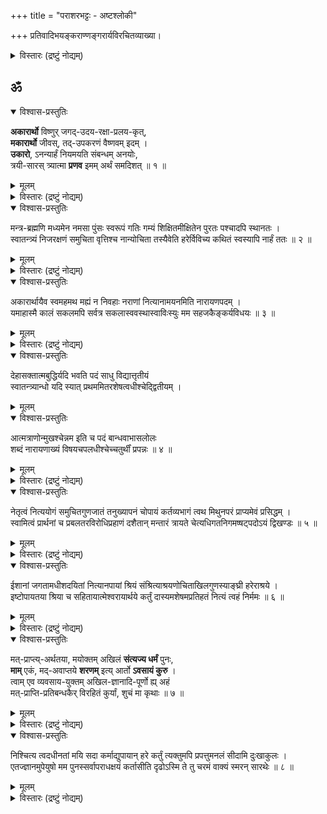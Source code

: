 +++
title = "पराशरभट्टः - अष्टश्लोकी"

+++
प्रतिवादिभयङ्कराण्णङ्गरार्यविरचितव्याख्या। 

<details><summary>विस्तारः (द्रष्टुं नोद्यम्)</summary>

वेदान्तदेशिककटाक्षविवृद्धबोधं  
कान्तोपयन्तृमुनिनः करुणैकपात्रम् ।  
वत्सान्ववायम् अनवद्यगुणैर् उपेतं  
भक्त्या भजामि परवादिभयङ्करार्यम् ॥

श्रीपराशरभट्टार्यः  
श्रीरङ्गेशपुरोहितः ।  
श्रीवत्साङ्कसुतः श्रीमान्  
श्रेयसे मेऽस्तु भूयसे ॥

वन्देऽहं घटिकाद्रीशं  
श्रीनिधिं करुणानिधिम् ।  
वाधूलकुलदैवं तं  
सताम् अनवधिं निधिम् ॥

अखिल-चिद्-अचिदीशः श्रीनिवासो दयालुः  
स्व-पद-कमल-युग्म-प्रापकः संश्रितानाम् ।  
निगम-शिखर-गम्यो नित्यम् अ-व्याज-बन्धुर्  
विलसतु मम चित्ते वेङ्कटेशो मुकुन्दः ॥

प्रणम्य देशिकान् सर्वान्  
अष्टश्लोक्या यथाश्रुतम् ।  
अर्थो वैष्णव-दासेन  
बालबोधाय वर्ण्यते ॥

अथ परमकारुणिको भगवान् श्रीपराशरभट्टार्यः  
सकलचेतनोज्जीवनाय सर्ववेदसारतया स्वरूपोपायपुरुषार्थकतया च सदा मुमुक्षुभिरनुसन्धेयस्य रहस्यत्रयस्य सम्प्रदायपरम्पराप्राप्तमर्थं दर्शयितुकामः स्वरूपज्ञानपूर्वकत्वात् अभीष्टोपायप्रवृत्तेः, स्वरूपप्रतिपादनपरं सकलशास्त्ररुचिपरिगृहीतं श्रीमदष्टाक्षरमन्त्रमादौ विवृणोति चतुर्भिः श्लोकैः । अथ द्वाभ्यां द्वयंमूलमन्त्रविवरणरूपं स्वरूपानुरूपोपायपुरुषार्थप्रतिपादनपरं मन्त्ररत्नं, ततो द्वाभ्यां द्वयविवरणरूपं चरमश्लोकं च ।

तत्र सकलवेदसारसङ्ग्रहः प्रणवः, 'प्रणवाद्यास्तथा वेदाः प्रणवे पर्यवस्थिताः । वाङ्मयं प्रणवस्सर्वे तस्मात्प्रणवमभ्यसेत् ।। ‘ओङ्कारप्रभवा वेदा ओङ्कारप्रभवाः स्वराः । ओङ्कारप्रभवं सर्वं जगत् स्थावरजङ्गमम्।। आद्यं तु त्र्यक्षरं ब्रह्म त्रयी यत्र प्रतिष्ठिता । स गुह्योऽन्यस्त्रिवृद्वेदो यस्तं वेद स वेदवित् ।।‘ इत्यादिवचनात् । प्रणवविवरणं मन्त्रशेषः; अकारस्य नारायणपदेन, उकारस्य नमसा, मकारस्य नारपदेन च विशदीकरणात् । मूलमन्त्रविवरणं द्वयम् ; तत्र सङ्ग्रहेणोक्तस्या उपायोपेयस्य द्वये विविच्य प्रतिपादनात् । द्वयविवरणं चरमश्लोकः ; उपायोपेयस्वरूपापेक्षितप्रापकान्तरपरित्यागसर्वपापनिवृत्तय उक्तः तत्राभिधानात्। अतस्सर्वसङ्ग्रहं प्रणवमादौ विवृणोति \-\- अकारार्थो विष्णुरिति ।
</details>

## ॐ
<details open><summary>विश्वास-प्रस्तुतिः</summary>

**अकारार्थो** विष्णुर् जगद्-उदय-रक्षा-प्रलय-कृत्,  
**मकारार्थो** जीवस्, तद्-उपकरणं वैष्णवम् इदम् ।  
**उकारो**, ऽनन्यार्हं नियमयति संबन्धम् अनयोः,  
त्रयी-सारस् त्र्यात्मा **प्रणव** इमम् अर्थं समदिशत् ॥ १ ॥
</details>

<details><summary>मूलम्</summary>

अकारार्थो विष्णुर्जगदुदयरक्षाप्रलयकृत् मकारार्थो जीवस्तदुपकरणं वैष्णवमिदम् ।  
उकारोऽनन्यार्हं नियमयति संबन्धमनयोः त्रयीसारस्त्र्यात्मा प्रणव इममर्थं समदिशत् ॥ १ ॥
</details>

<details><summary>विस्तारः (द्रष्टुं नोद्यम्)</summary>

जगतां\- लोकानाम्, उदयः – उत्पत्तिः, रक्षा \- संरक्षणं, प्रलयः \- संहारः, तान् करोतीति (जगदुदयरक्षाप्रलयकृत् ) जगदुत्पत्तिस्थितिसंहरकर्तेत्यर्थः । 'यतो वा इमानि भूतानि जायन्ते येन जातानि जीवन्ति, यत्प्रयन्त्यभिसंविशन्ति॥' (तै.भृगु.1-1), 'विष्णोस्सकाशादुद्भूतं जगत् तत्रैव च स्थितम् । स्थितिसंयमकर्ताऽसौ जगतोऽस्य जगच्च सः॥‘ (वि.पु.1-1-31) इत्यादिकमत्र प्रमाणतयानुसन्धेयम् । विष्णुः-विष्लृ-व्याप्तौ इति धातोर्व्युत्पन्नो विष्णुशब्दः व्यापकवस्तुवाची । 'अन्तर्बहिश्च तत्सर्वं व्याप्य नारायणः स्थितः॥' (तै.नारा.2) 'सर्वत्रासौ समस्तं च वसत्यत्रेति वै यतः। ततस्स वासुदेवेति विद्वद्भिः परिपठ्यते ॥‘(वि.पु.1-2-12) इत्यादिकमत्रानुसन्धेयम् । एतादृशो विष्णुरकारार्थः, अकारवाच्य इत्यर्थः । ‘अव-रक्षण गति हिंसादिषु’ इति धातोर्व्युत्पन्नस्य अकारस्य जगत्सृष्ट्यादिकर्ता विष्णुर्वाच्य इति भावः ।

'अ इति ब्रह्म’ , ‘अ इति भगवतो नारायणस्य प्रथमाभिधानम्’ (महाभाष्ये), 'अकारो विष्णुवाचकः', समस्तशब्दमूलत्वादकारस्य स्वभावतः । समस्तवाच्यमूलत्वाद् ब्रह्मणोऽपि स्वभावतः ॥ वाच्यवाचकसम्बन्धस्तयोरर्थात् प्रतीयते॥ (वामनपुराणम्) इत्यादिकमत्रानुसन्धेयम् ।

जीवः – नित्य-मुक्त-बद्धभेदेन त्रिविधचेतनः। मकारार्थः – मकारवाच्य इत्यर्थः। ‘पञ्चविंशोऽयं पुरुषः, पञ्चविंश आत्मा भवति' (यजुरष्टकम् 1.2.47), 'भूतानि च कवर्गेण चवर्गेणेन्द्रियाणि च। टवर्गेण तवर्गेण ज्ञानगन्धादयस्तथा ॥ मनः पकारेणैवोक्तं फकारेण त्वहङ्कृतिः । बकारेण भकारेण महान्प्रकृतिरुच्यते । आत्मा तु स मकारेण पञ्चविंशः प्रकीर्तितः ॥' (पद्मोत्तरपुरणम् 254-25-27), ‘मकारो जीववाचकः’ इत्यादिकमत्रानुसन्धेयम् । वैष्णवम् – विष्णोर्जातम् । इदम् – आत्मवस्तु ।  
तदुपकरणम् \- तस्य विष्णोः जातत्वात् तच्छेषभूतमित्यर्थः । 'सर्वं खल्विदं ब्रह्म,' तज्जलानिति शान्त उपासीत'(छान्दो3-14-1), 'मत्तः सर्वमहं सर्वम्’ इत्यादिकं प्रमाणम् । यद्वा ‘तत् उपकरणं’ इति पदच्छेदः । तत् - मकारवाच्यम्, इदं - चेतनजातं, वैष्णवं – विष्णोस्सम्बन्धि, उपकरणं - शेषभूतम्  
विष्णोश्शेषभूतमित्यर्थः । अथवा मकारार्थः जीवः, तदुपकरणं – तस्य जीवस्य, उपकरणं शेषभूतम्, इदं शुद्धसत्त्व-मिश्रसत्त्व-सत्त्वशून्यभेदेन त्रिविधमचेतनं च, वैष्णवं – विष्णुसंबन्धि, विष्णोश्शेषभूतमित्यर्थः। इति अकारोपरिस्थितलुप्ततादर्थ्यचतुर्थीप्राहेति शेषः । 'पतिं विश्वस्यात्मेश्वरं शाश्वतं शिवमच्युतम् (तै.नारायणोपनिषत्-11), 'स्वत्वमात्मनि सञ्जातं स्वामित्वं ब्रह्मणि स्थितम् । उभयोरेष संबन्धो न परोऽभिमतो मम॥‘ (श्रीविष्णुतत्त्वम्), 'स्वोज्जीवनेच्छा यदि ते स्वसत्तायां स्पृहा यदि । आत्मदास्यं हरेः स्वाम्यं स्वभावं च सदा स्मर ।(विष्णुतत्त्वम्) ‘दासभूतास्स्वतस्सर्वे ह्यात्मानः परमात्मनः । नान्यथा लक्षणं तेषां बन्धे मोक्षे तथैव च ।‘ (हारीतस्मृतिः) इत्यादिकमत्रानुसन्धेयम् ।

**उकारः**  
'तदेवाग्निस्तद्वायुस्तत्सूर्यस्तदु चन्द्रमाः' (तै.नारायणोपनिषत् -2) इत्यादिस्थानप्रमाणेन  
अवधारणार्थक उकारः,  
**अनयोः** - अकारमकारवाच्ययोः परमात्म-जीवात्मनोः,  
**सम्बन्धं** - -शेषशेषिभावरूपसम्बन्धम्,  
**अनन्यार्हम्** – अन्येषां भगवल्-लक्ष्मी-भागवताचार्य-व्यतिरिक्तानाम्,  
**अर्हः** - योग्यः यथा न भवति तथा, नियमयति - अवधारयति । 'ब्रह्माणं शितिकण्ठं च याश्चान्या देवतास्तु स्मृताः । प्रतिबुद्धा न सेवन्ते यस्मात् परिमितं फलम् ।' (भारतम्.मोक्षपर्वम्-116) इत्यादिकमत्रानुसन्धेयम्।

एवं पदार्थमुक्त्वा प्रणवस्वरूपकथनपूर्वकं वाक्यार्थमाह त्रयीति । त्रयीसारः, त्रय्याः \- ऋग्यजुस्सामरूपवेदत्रयस्य, सारः स्थिरांशः त्रीण्यक्षराणि आत्मा स्वरूपं यस्य सः त्र्यात्मा । अकार\-उकार\-मकाररूप इत्यर्थः – प्रणवः \- ओङ्कारः । 'भूरिति ऋग्वेदादजायत, भुव इति यजुर्वेदात्, सुव इति सामवेदात्, तानि शुक्राण्यभ्यतपत्, तेभ्योऽभितप्तेभ्यस्त्रयो वर्णा अजायन्त, अकार उकार मकार इति । तान्येकधा समभवत् तदेतदोमिति ।‘ 'अकारञ्चाप्युकारं च मकारं च प्रजापतिः । वेदत्रयान्निरबृहद्भूर्भुवस्ससुवरितीति च ॥' (मनुस्मृतिः 2-76) इत्यादिकमत्रानुसन्धेयम् । एतादृशः प्रणवः इमं पूर्वोक्तमर्थं चेतनस्य भगवदनन्यार्हशेषत्वरूपमर्थं, समदिशत् सम्यक् प्रत्यपादयदित्यर्थः । 'अकारो विष्णुरित्युक्तो मकारो जीववाचकः । तयोस्तु नित्यसंबन्ध उकारेण प्रकीर्तितः ॥' इत्यादिकमत्रानुसन्धेयम् ।।
</details>



<details open><summary>विश्वास-प्रस्तुतिः</summary>

मन्त्र-ब्रह्मणि मध्यमेन नमसा पुंसः स्वरूपं गतिः गम्यं शिक्षितमीक्षितेन पुरतः पश्चादपि स्थानतः ।  
स्वातन्त्र्यं निजरक्षणं समुचिता वृत्तिश्च नान्योचिता तस्यैवेति हरेर्विविच्य कथितं स्वस्यापि नार्हं ततः ॥ २ ॥
</details>

<details><summary>मूलम्</summary>

मन्त्रब्रह्मणि मध्यमेन नमसा पुंसः स्वरूपं गतिः गम्यं शिक्षितमीक्षितेन पुरतः पश्चादपि स्थानतः ।  
स्वातन्त्र्यं निजरक्षणं समुचिता वृत्तिश्च नान्योचिता तस्यैवेति हरेर्विविच्य कथितं स्वस्यापि नार्हं ततः ॥ २ ॥
</details>

<details><summary>विस्तारः (द्रष्टुं नोद्यम्)</summary>

(प्रति.) (अवतारिका ) एवं प्रणवं व्याख्यायाथ नमश्शब्दं व्याचष्टेमन्त्रब्रह्मणीति । मन्तारम् \- अनुसन्धातारं, त्रायन्ते \- रक्षन्तीति मन्त्राः । तेषु ब्रह्म मन्त्रब्रह्म, तस्मिन् मन्त्रब्रह्मणि \- मन्त्रश्रेष्ठे, श्रीमदष्टाक्षरे । ‘यथासर्वेषु देवेषु नास्ति नारायणात् परः । तथा सर्वेषु मन्त्रेषु नास्ति चाष्टाक्षरात्परः॥‘ ‘भूत्वोर्ध्वबाहुरद्यात्र सत्यपूर्वं ब्रवीमि वः। हे पुत्रशिष्याः शृणुत नमन्त्रोऽष्टाक्षरात् परः॥’ ‘सर्ववेदान्तसारार्थः संसारार्णवतारकः । गतिरष्टाक्षरोनृणामपुनर्भवकाङ्क्षिणाम्॥’ ‘ऐहलौकिकमैश्वर्यं स्वर्गाद्यं पारलौकिकम् । कैवल्यं भगवन्तं च मन्त्रोऽयं साधयिष्यति॥’ ‘किं तत्र बहुभिर्मन्त्रैः किं तत्रबहुभिर्व्रतैः । नमो नारायणायेति मन्त्रः सर्वार्थसाधकः॥’ ‘ऋचो यजूंषिसामानि तथैवाथर्वणानि च । सर्वमष्टाक्षरान्तःस्थं यच्चान्यदपि वाङ्मयम्॥’ ‘अष्टाक्षरस्तु प्रणवे अकारे प्रणवः स्थितः॥’ इत्यादिकमनुसन्धेयम् ।

मध्ये \- प्रणवनारायणपदयोरन्तराळे भवः मध्यमः, तेन पुरतः अग्रे, ईक्षितेन \- अन्वितेन, प्रणवान्वितेन नमसा सखण्डनमसा, पुंसः । चेतनस्य, स्वरूपं \- शेषत्वरूपस्वरूपं, शिक्षितं \- शोधितं भवति । कथमिति  
चेदुच्यते \-\- ‘ओं नमः’ इति सखण्डनमसः प्रणवान्वये ‘म् आयैव, मः न’ इति योजनायां, जीवः विष्णोरेव शेषभूतः, न स्वात्मनः इत्यर्थबोधनेन स्वशेषत्वनिवृत्त्या स्वरूपं शोधितं भवति । 'योऽन्यथा सन्तमात्मानमन्यथा प्रतिपद्यते । किं तेन न कृतं पापं चोरेणात्मापहारिणा॥’ ‘अनात्मन्यात्मबुद्धिर्या अस्वे स्वमिति या मतिः । 'अविद्यातरुसंभूतं बीजमेतद्विधा स्थितम् इत्यादिकमत्रानुसन्धेयम् । स्थानतः अस्मिन्मन्त्रे नमः इति पदद्वयं तन्त्रोपात्तम्; तत्र एकम् अखण्डम् उपायवाचि ‘नमश्चक्रुः जनार्दनम्’ इत्युपायानुष्ठानप्रकाशकवाक्ये उपायवाचक शरणपदस्थाने नमश्शब्दप्रयोगात्; अन्यत् पुनः सखण्डम् \- स्वार्थत्वनिषेधवाचि; अस्यैव स्थानत्रयान्वयः । एवञ्च सति स्थानतः \- स्वस्थाने, ईक्षितेन\- अन्वितेन, अखण्डनमोऽन्वितेन, (नमसा) सखण्डनमसा, गतिः\- उपायः शिक्षिता । कथमिति चेत् उच्यते ‘नमो नमः रक्षणोपायः-स्वरक्षणे स्वात्मनो न; किन्तु भगवत एवेत्यर्थबोधनेन, स्वरक्षणे स्वान्वयनिवृत्त्या, गतिश्शोधिता भवति। 'अमृतस्यैष सेतुः’(मुण्डकम् 2-2-5), 'भोक्ता भोग्यं प्रेरितारञ्च मत्वा जुष्टस्ततस्तेनामृतत्वमेति’(श्वेताश्वतरम् 1-6) ‘नान्यः पन्था अयनाय विद्यते’,(पुरुषसूक्तम् 17) ‘संसारार्णवमग्नानां विषयाक्रान्तचेतसाम्। विष्णुपोतं विना नान्यत्किञ्चिदस्ति परायणम् ॥’(विष्णुधर्मः 1-59) 'दैवी ह्येषा गुणमयी मम माया दुरत्यया । मामेव ये प्रपद्यन्ते मायामेतां तरन्ति ते ॥’(गीता 7-14) 'संसारसागरं घोरमनन्तक्लेशभाजनम् । त्वामेव शरणं प्राप्य निस्तरन्ति मनीषिणः॥’(जितन्ते 1-4) इत्यादिकमत्रानुसन्धेयम् ।

पश्चात् अन्ते, ईक्षितेन अन्वितेन, काकाक्षिन्यायेन नारायणपदान्वितेन नमसा सखण्डनमसा, गम्यं प्राप्यं, शिक्षितम् । कथमिति चेत्; उच्यते 'नारायणाय नमः इति सखण्डनमसो नारायणपदान्वये, 'नारायणाय सर्वशेषिणे श्रीमते विष्णवे एव सकलविधकैङ्कर्याणि करवाणि; मः न \- मदर्थं न करवाणि इत्यर्थबोधनेन कैङ्कर्ये स्वार्थत्वनिवृत्त्या, गम्यं शोधितं भवति । 'ब्रह्मविदाप्नोति परं',(तै.आ 1) 'सोऽश्नुते सर्वान् कामान् सह ब्रह्मणा विपश्चिता इति,(तै.आ 1) 'एतत्साम गायन्नास्ते’(तै.भृगु. 10-5) 'येन येन धाता गच्छति तेन सह गच्छति'(परमसंहिता) 'छाया वा सत्वमनुगच्छेत्’(परमसंहिता) । 'भवांस्तु सह वैदेह्या गिरिसानुषु रंस्यताम् ।अहं सर्वं करिष्यामि जाग्रतस्स्वपतश्च ते॥'(रामा.अयो.32.27) 'बद्धाञ्जलिपुटा हृष्टा नम इत्येव वादिनः’।(भा.मोक्षपर्व.264.40) इत्यादिकमत्रानुसन्धेयम्। अनेन स्वरूपोपायपुरुषार्थाश्शोधिता इति भावः।

शिक्षणफलमाह \- स्वातन्त्र्यमित्यादि । स्वतन्त्रस्य भावः स्वातन्त्र्यम् स्वाधीनत्वम् । तस्य स्वतत्रत्वेन वेदान्तप्रसिद्धस्य। हरेः 'हञ्-हरणे इतिधातुः । सर्वं स्वार्थतया हरतो विष्णोरेव उचितम् , अन्योचितं न – अन्येषां भगवद्व्यतिरिक्तानाम्, उचितम्-अर्हम् न, अत्र 'सर्वस्य वशी.... सर्वस्येशानः’ ( बृहदारण्यका 6-4-2), ‘सोक्षरः परमः स्वराट्’ ( तै.नारा.2-26) ‘न तस्येशे कश्चन तस्य नाम महद्यशः' (तै.नारा.2-10), 'तमीश्वराणां परमं महेश्वरं तं देवतानां परमं च दैवतम् ’ ( श्वेताश्वतरम् 6–7) ‘रुद्रं समाश्रिता देवा रुद्रो ब्रह्माणमाश्रितः।ब्रह्म मामाश्रितो राजन् नाहं कञ्चिदुपाश्रितः’ इत्यादिकमत्रानुसन्धेयम् ।

निजञ्च तत् रक्षणञ्च\- निजरक्षणम्, चेतनसंरक्षणं इत्यर्थः । (तस्य)सर्वरक्षकत्वेन वेदान्तप्रसिद्धस्य । हरेः \- 'हरिर्हरति पापानि’ इत्युक्तरीत्या स्वाश्रितपापनिवर्तकस्य विष्णोरेव उचितं , अन्योचितं न । ‘येन जातानि जीवन्ति’ (तै.भृगु.1) ‘एष सर्वेश्वरः एष भूताधिपतिः, एष भूतपालः ( भृहदारण्यकम् 6-4-22) 'लक्ष्म्या सह हृषीकेशो देव्या कारुण्यरूपया ।

रक्षकस्सर्वसिद्धान्ते वेदान्तेषु च गीयते ॥' (लक्ष्मीतन्त्रम्) इत्यादिकमत्रानुसन्धेयम्।  
समुचिता – सम्यगुचिता \- शेषत्वस्वरूपानुगुणा, वृत्तिः व्यक्तचतुर्त्युक्तकैङ्कर्यञ्च, तस्य  
सर्वशेषित्वेन वेदान्त\-प्रसिद्धस्य । हरेः\- सर्वं स्ववशे कुर्वतो विष्णोरेवोचिता; अन्योचितं न । 'स कारणं करणाधिपाधिपो न चास्य कश्चिज्जनिता न चाधिपः'(श्वेताश्वत.6-9), 'सर्वेषु देशकालेषु सर्वावस्थासु चाच्युत । किङ्करोऽस्मि हृषीकेश भूयो भूयोऽस्मि किङ्करः॥ इत्यादिकमत्रानुसन्धेयम्। इति-इत्थम्, विविच्य - विभज्य, कथितं-प्रोक्तम्; स्थानत्रयान्वित सखण्डनमसा प्रतिपादितमित्यर्थः । प्रधानार्थमाह स्वस्यापीति । ततः-तस्मात् कारणात्; स्वातन्त्र्यादित्रयस्य भगवत एवोचितत्वादित्यर्थः । स्वस्यापि - परमात्मनः, स्वस्य च, नार्हं - नोचितम्; स्वातन्त्र्यादित्रयमुभयसाधारणं न भवतीत्यर्थः । अत्र, 'अहमपि मम न; भगवत एवाहमस्मि', 'याः काश्चन कृतयो मम न भवन्ति, तासु ममता नास्ति, भगवत एव ताः 'नाहं मम स्वतन्त्रोऽहं नास्मीत्यस्यार्थ उच्यते । न मे देहादिकं वस्तु स शेषः परमात्मनः ॥(भगवच्छास्त्रम्) ‘द्व्यक्षरस्तु भवेन्मृत्युः त्र्यक्षरं ब्रह्मणः पदम् । ममेति द्व्यक्षरो मृत्युः न ममेति च शाश्वतम् ॥ (भारतम् शान्ति. 24-22) इत्यादिकमत्रानुसन्धेयम् । तथा चानन्यार्हशेषत्व-अनन्यशरणत्व अनन्यभोग्यत्वरूपमाकारत्रयं फलितमिति भावः ॥
</details>


<details open><summary>विश्वास-प्रस्तुतिः</summary>

अकारार्थायैव स्वमहमथ मह्यं न निवहाः नराणां नित्यानामयनमिति नारायणपदम् ।  
यमाहास्मै कालं सकलमपि सर्वत्र सकलास्ववस्थास्वाविःस्युः मम सहजकैङ्कर्यविधयः ॥ ३ ॥
</details>

<details><summary>मूलम्</summary>

अकारार्थायैव स्वमहमथ मह्यं न निवहाः नराणां नित्यानामयनमिति नारायणपदम् ।  
यमाहास्मै कालं सकलमपि सर्वत्र सकलास्ववस्थास्वाविःस्युः मम सहजकैङ्कर्यविधयः ॥ ३ ॥
</details>

<details><summary>विस्तारः (द्रष्टुं नोद्यम्)</summary>

(प्रति०) इत्थम् श्लोकद्वयेन प्रणवनमसी व्याख्याय, अथ स्वानुसन्धानेन तदर्थानुवादपूर्वकं नारायणपदार्थमाह – ‘अहम्, अकारार्थायैव \- अकारवाच्यस्य विष्णवे एव; स्वम् – शेषभूतः’, इति प्रणवार्थानुवादः । ‘अथ\-अनन्तरम्, अहं मह्यं न मम शेषभूतो न भवामि इति नमश्शब्दार्थानुवादः। नारायणपदम् \- 'रिङ्\-क्षये इति धातोर्व्युत्पन्नः रशब्दः क्षयिष्णुवाची । राः क्षयिष्णवो न भवन्ति इति नराः\-नित्याः। नराणां समूहाः नाराः। ते च ज्ञानानन्दामलत्वादयः, ज्ञानशक्त्यादयः, वात्सल्यसौशील्यादयश्च। दिव्यात्मगुणाः, दिव्यमङ्गलविग्रहः,कान्तिसौकुमार्यादयः,दिव्यमङ्गलविग्रहगुणाः,दिव्यभूषणानि, दिव्यायुधानि, दिव्यमहिष्यः, नित्यसूरयः, छत्रचामरादि\-परिचरणसाधनानि, द्वारपालकाः, गणाधिपाः, मुक्ताः, परमाकाशः, मूलप्रकृतिः, बद्धात्मानः, कालः, महदादिविकाराः, अण्डानि, अण्डान्तर्गतदेवादिपदार्थाश्च । अत्र ज्ञानादिकालान्ताः स्वरूपतो नित्याः। महदादयः प्रवाहतो नित्याः । स्वरूपतो नित्यं नाम सत्त्वे सति, उत्पत्तिविनाशात्यन्ताभावत्वम् । प्रवाहतो नित्यं नाम उत्पत्तिविनाशयोगित्वे सत्येव पूर्वनामरूपानन्यथा\-\-भाववत्त्वम् । अयनम् \- ‘इण-गतौ’ इत्यस्माद्धातोः उत्पन्नः अयनशब्दः, ईयते इत्ययनमिति कर्मणि व्युत्पत्त्या प्राप्यवाची । ईयते अनेन इति करणव्युत्पत्त्या प्रापकवाची । इयन्त्यस्मिन्नित्ययनम् इत्यधिकरणव्युत्पत्त्या आधारवाची। नाराणामयनं प्राप्यं प्रापकमाधारश्च नारायणः इति तत्पुरुषः। अनेन परत्वं फलितम् । नाराः अयनम् आधारो यस्य सः नारायणः इति बहुव्रीहिः । अनेन अन्तर्यामित्वसौलभ्ये फलिते । ईदृशं नारायणपदं नराणां नित्यानां, निवहाः-समूहाः, अयनम्-प्राप्यम्, प्रापकम्, आधारश्च इति, यम्-विष्णुम्, आह । अत्र बहुव्रीहिसमासे ‘यस्य’ इति शेषपूरणम् । तत्पुरुषसमासे ‘निवहाः’ इत्यत्र – ‘निवहानाम्’ इति विभक्तिपरिणामः कार्यः । 'अन्तःप्रविष्टश्शास्ता जनानां सर्वात्मा' (तै.आर.3-2), 'अन्तर्बहिश्च तत्सर्वं व्याप्य नारायणः स्थितः' (तै.ना.11), 'यस्मिन् द्यौः पृथिवी चान्तरिक्षमोतं प्रोतं मनस्सह प्राणैश्च सर्वैः'(मुण्ड.2-2-4), ‘ईश्वरस्सर्वभूतानां हृद्देशेऽर्जुन तिष्ठति । भ्रामयन् सर्वभूतानि यन्त्रारूढानि मायया॥, (गीता.18-61) 'सर्वस्य चाहं हृदि सन्निविष्टः मत्तः स्मृतिर्ज्ञानमपोहनं च (गीता.15-15)प्रोतं सूत्रे मणिगणा इव’ (गीता.7-7), 'नारस्त्विति सर्वपुंसां समूहः परिकीर्तितः । गतिरालम्बनं तस्य तेन नारायणः स्मृतः’ (पाद्मोत्तरम्), ‘नारो नराणां सङ्घातस्तस्याहमयनं गतिः’ । तेनास्मि मुनिभिर्नित्यं नारायण इतीरितः ॥ नराज्जातानि तत्त्वानि नाराणीति विदुर्बुधाः। तान्येव चायनं तस्य तेन नारायणः स्मृतः॥‘ आपो नारा , प्रोक्ता आपो वै नरसूनवः । तान्येव चायनं तस्य तेन नारायणः स्मृतः ॥', 'ज्ञानादयो गुणा रूपं लक्ष्मीर्नित्यानपायिनी । भूमिनीलादयो देव्या शेषाद्या नित्यसूरयः ॥ तद्धाम परमं कालः पुरुषः प्रकृतिस्तथा । महदादिधरान्तानि सप्त चावरणान्यपि । ब्राह्ममण्डं तदन्तस्था लोकाश्च सचराचराः । एवमण्डान्यनन्तानि तत्सर्वं नारमुच्यते । नाराणामयनं वासः ते च तस्यायनं सदा । परमा च गतिस्तेषां नाराणामात्मनां सदा ॥ अतो नारायणो नाम हेतुभिर्दर्शितः परः।‘ इत्यादिकमत्रानुसन्धेयम् । अस्मै - नारायणाय, सकलं कलं - सर्वेषु कालेषु, अत्यन्तसंयोगे द्वितीया। सर्वत्र - सर्वेषु देशेषु, सकलास्ववस्थासु - स्थितिगमनशयनादिसकलदशास्वपि, मम - स्वरूपज्ञानवतो मे, सहजकैङ्कर्यविधयः - सह जायन्ते इति सहजाः, स्वाभाविकाः. किङ्करस्य कर्माणि - कैङ्कर्याणि; तेषां विधयः – अनुष्ठानानि । अविःस्युः-अविद्याकर्मादिरूपप्रतिबन्धकनिवृत्तौ सत्याम् आविर्भवन्तीत्यर्थः'सर्वावस्थोचिताशेषशेषतैकरतिस्तव। भवेयं पुण्डरीकाक्ष त्वमेवैवं कुरुष्व माम्॥' इत्यादिकमत्रानुसन्धेयम् ॥ ( श्रीरङ्गगद्ये उदाहृतः कश्चित् ऐतिहासिकः श्लोकः ) तथा च प्रणवे शेषत्वम्, नमसि पारतन्त्र्यम्, नारायणपदे कैङ्कर्यं च उक्तमिति भावः ॥
</details>



<details open><summary>विश्वास-प्रस्तुतिः</summary>

देहासक्तात्मबुद्धिर्यदि भवति पदं साधु विद्यात्तृतीयं   
स्वातन्त्र्यान्धो यदि स्यात् प्रथममितरशेषत्वधीश्चेद्द्वितीयम् ।  
</details>

<details><summary>मूलम्</summary>

देहासक्तात्मबुद्धिर्यदि भवति पदं साधु विद्यात्तृतीयं   
स्वातन्त्र्यान्धो यदि स्यात् प्रथममितरशेषत्वधीश्चेद्द्वितीयम् ।  
</details>


<details open><summary>विश्वास-प्रस्तुतिः</summary>

आत्मत्राणोन्मुखश्चेन्नम इति च पदं बान्धवाभासलोलः   
शब्दं नारायणाख्यं विषयचपलधीश्चेच्चतुर्थीं प्रपन्नः ॥ ४ ॥
</details>

<details><summary>मूलम्</summary>

आत्मत्राणोन्मुखश्चेन्नम इति च पदं बान्धवाभासलोलः   
शब्दं नारायणाख्यं विषयचपलधीश्चेच्चतुर्थीं प्रपन्नः ॥ ४ ॥
</details>

<details><summary>विस्तारः (द्रष्टुं नोद्यम्)</summary>


(प्रति०) एवं श्लोकत्रयेण मन्त्रार्थान् प्रदर्श्य, अथ प्रपन्नस्यप्रामादिकदेहात्मभ्रमादिदोषप्रसङ्गाय तदनुसन्धानम् आवश्यकमित्याशयेनाह । (देहेति) प्रपन्नः \- शरणागतः, देहे – शरीरे, आसक्ता \- लग्ना आत्मेति बुद्धिः यस्य सः, देहासक्तात्मबुद्धिः \- देहात्मभ्रमवान्, भवति यदि \- स्याच्चेत्, तदा (तृतीयं पदम्) अत्र पदशब्दः तदर्थपरः ‘वेदवित्’ इत्याद्यौ वेदशब्दवत् । तृतीयम् \- प्रणवे तृतीयं पदम् । ‘मन\-ज्ञाने’, ‘मदि\-हर्षे’, ‘मनु\-अवबोधने’, ‘मसि\-परिमाणे’ इति धातुभ्यो व्युत्पन्नम् । जडत्वा\-चेतनत्व\-स्थूलत्व\- दुःखरूपत्वादि विशिष्ट\-देहविलक्षण\-ज्ञानानन्दस्वरूपत्व\-ज्ञानानन्दगुणकत्वाणुत्वविशिष्टवस्तुप्रतिपादकं मकारम् । साधु \- सम्यक् । विद्यात् \- जानीयात्; सदा अनुसन्दधीतेत्यर्थः। तथा च, मकारार्थानुसन्धानेन आत्मस्वरूपस्य देहादिविलक्षणत्वप्रतीत्या, देहात्मभ्रमो निवर्तते इति भावः। स्वातन्त्र्यान्धः \-स्वातन्त्र्येण स्वाधीनताबुद्ध्या, अन्धः तिरोहितभगवच्छेषत्वस्वरूपः । स्याद्यदि \- तदा, प्रथमम् \- प्रणवे आद्यं पदम् । 'अव-रक्षणगतिहिंसादिषु इति धातोर्व्युत्पन्नम् । सर्वकारणत्व-सर्वरक्षकत्व-सर्वसंहारकत्व-लक्ष्मीपतित्व-  
सर्वशेषित्व-सर्वकल्याणगुणात्मकत्वविशिष्ट-विष्णुप्रतिपादकं, लुप्ततादर्थ्यचतुर्थीकम्, अकारम् ।(साधु विद्यात्) तथा च अकारार्थानुसन्धानेन, 'सर्वप्रकारेणापि भगवतः शेषित्वम्, स्वस्य तच्छेषत्वम्’ इति प्रतीत्या,  
स्वात्मैकशेषत्वरूप-स्वातन्त्र्यभ्रमो निवर्तत इति भावः ।

इतरशेषत्वधीश्चेत् इतरेषाम् भगवल्लक्ष्मीभागवताचार्यव्यतिरिक्तानाम्, शेषः \- इतरशेषः, तस्य भावः तत्त्वम्; तस्मिन् धीः\-बुद्धिः यस्य सः, तथोक्तश्चेत्; तदा, द्वितीयम् \- प्रणवे द्वितीयम्, अवधारणार्थकम्, अकारान्वितम् उकारम् । साधु विद्यात्, तथा च, उकारार्थानुसन्धानेन, परमात्मजीवात्मनोः शेषशेषिभावरूप- -सम्बन्धस्यानन्यार्ह--तत्वप्रतीत्या, इतरशेषत्वभ्रमो निवर्तत इति भावः ।

किञ्च, आत्मत्राणोन्मुखः – आत्मनः\-स्वस्य, त्राणे\-रक्षणे, उन्मुखः\-उद्युक्तः, साधनान्तरानुष्ठानदृष्टिः स्याच्चेत् । तदा, नम इति पदम् अनन्यशरणत्वप्रतिपादकं सखण्डनमोऽन्वितम् अखण्डनमःपदम्, साधु विद्यात् तथा च नमः\-पदार्थानुसन्धानेन, ‘भगवानेव मम रक्षकः, नाहम्’ इति प्रतीत्या, साधनान्तरेभ्यो निवर्तत इति भावः । (बान्धवाभासलोलः) – बन्धव एव बान्धवाः, बान्धवा इव आभासन्ते प्रतीयन्ते इति बान्धवाभासाः, आपद्यरक्षकाः, सम्बन्धि सर्वस्वापहारिणः, शरीरसम्बन्धिनः, तेषु लोलः आसक्तश्चेत् तदा, नारायणाख्यम् नारायण इति आख्या\-प्रसिद्धिः यस्य तम्, शब्दम् \- तत्पुरुषसमासे कर्मिणि व्युत्पन्नेन अयन पदेन, 'माता पिता भ्राता निवासश्शरणं सुहृद्गतिर्नारायणः'(सुबाल-6) इत्याद्युक्तरीत्या भगवतो निरुपाधक-सकलविध-- -बन्धुत्वप्रभृतिसर्वविधप्राप्यत्वप्रतिपादकं नारायणशब्दम्। साधु विद्यात्, तथा च, नारायणशब्दार्थानुसन्धानेन, 'मम भगवानेव निरुपाधिकसकलविधबन्धुः, अन्ये सोपाधिका बान्धवाः इति प्रतीत्या देहानुबन्धिसोपाधिक- -बान्धवाभासेषुलौल्यं निवर्तत इति भावः ।

विषयचपलधीश्चेत् \- विषयेषु विहितनिषिद्धभेदभिन्नेषु शब्दस्पर्शादिषु, चपला\-साभिलाषा, धीः\-बुद्धिः, यस्य सः, तथोक्तश्चेत् , तदा, चतुर्थीम् \- नारायणपदोपरि स्थिताम्, गुणानुभवजनितप्रीतिकारिताशेषाव-  
स्थोचिताशेष-शेषतैकरतिरूपनित्यनिरवद्यनिरतिशयभोग्यभगवत्कैङ्कर्यप्रार्थना-प्रकाशिकाम्, सखण्ड-नमः पदान्विताम्, व्यक्तचतुर्थीम् । साधु विद्यात् तथा च, व्यक्तचतुर्थ्यर्थानुसन्धानेन, 'तदुक्तं कैङ्कर्यं भगवत एव, न मम’ इति नमसा स्वात्मपरमात्मोभयातिशयाधानयोग्येऽपि कैङ्कर्ये स्वार्थत्वे निराकृते, केवलं  
स्वार्थतया अत्यन्तस्वरूपविरुद्धस्य विषयान्तरस्य निवृत्तिः कैमुतिकन्यायसिद्धेति भगवदेकातिशयाधायक\- -कैङ्कर्येतरभोगराहित्यलक्षणानन्यभोग्यत्वस्य अर्थात्प्रतीत्या, तदितरसुकलवस्तुजनकपरिणतिविरह दुःखबहुळ-  
चञ्चलहेयसकलविषयविमुखो भवतीति भावः । 'प्राप्यस्य ब्रह्मणो रूपं प्राप्तुश्च प्रत्यगात्मनः । प्राप्त्युपायं फलं प्राप्तेस्तथा प्राप्तिविरोधि च ॥ वदन्ति कला वेदास्सेतिहासपुराणकाः । मुनयश्चमहात्मानो वेदवेदान्तपारगाः॥'(वृद्धहारीतस्मृतिः 8-141) इत्युक्तप्रकारेण सकलवेदशस्त्राणामर्थपञ्चकप्रतिपादकत्वात् तत्सङ्ग्रहे मूलमन्त्रेऽपि 'प्रणवेन जीवस्वरूपम्, अखण्डनमसा उपायस्वरूपम्, सखण्डनमसि षष्ठ्यन्तमकारेण विरोधिस्वरूपम्, नरायणेन परस्वरूपम्, व्यक्तचतुर्थ्या फलस्वरूपम्’ इत्येवमर्थपञ्चकप्रतिपादनं वेदितव्यम् । 'पिता च रक्षकश्शेषी भर्ता ज्ञेयो रमापतिः । स्वाम्याधारो ममात्मा च भोक्ता चाद्यमनूदितः॥'(नवविधसम्बन्धाख्यरहस्यग्रन्थः) इत्युक्तप्रकारेण कारणत्ववाचिना अकारेण पितृत्वम्, रक्षकत्ववाचिना अकारेण रक्षकत्वम्, लुप्तचतुर्थ्या अर्थाच्छेषत्वप्रतिव्याख्यात्रययुता व्यक्तचतुर्थ्या फलस्वरूपम् इत्येवमर्थपञ्चकप्रतिपादनं  
परस्वरूपम्, सम्बन्धितया शेषित्वम्, अनन्यार्हत्ववाचिना उकारेण भार्यात्वप्रतिसम्बन्धितया भर्तृत्वम्, ज्ञातृत्ववाचिना मकारेण तत्प्रतिसम्बन्धितया ईश्वरज्ञेयत्वम्, नारायणपदे तत्पुरुषसमासेन स्वामित्वम्, आधारत्वञ्च, बहुव्रीहिसमासेन अन्तर्यामित्वरूपमात्मत्वम्, व्यक्तचतुर्थ्या कैङ्कर्यरूपभोगे नमसा स्वात्मनो भोक्तृत्वनिरासेन अर्थात् भोक्तृत्वं भगवत एवोक्तम् – इत्येवं मूलमन्त्रे नवविधसम्बन्धाः, प्रतिपादिता इति वेदितव्यम्, विस्तरस्तु प्राचीननिबन्धनेषु द्रष्टव्यः ॥
</details>


<details open><summary>विश्वास-प्रस्तुतिः</summary>

नेतृत्वं नित्ययोगं समुचितगुणजातं तनुख्यापनं चोपायं कर्तव्यभागं त्वथ मिथुनपरं प्राप्यमेवं प्रसिद्धम् ।  
स्वामित्वं प्रार्थनां च प्रबलतरविरोधिप्रहाणं दशैतान् मन्तारं त्रायते चेत्यधिगतनिगमष्षट्पदोऽयं द्विखण्डः ॥ ५ ॥
</details>

<details><summary>मूलम्</summary>

नेतृत्वं नित्ययोगं समुचितगुणजातं तनुख्यापनं चोपायं कर्तव्यभागं त्वथ मिथुनपरं प्राप्यमेवं प्रसिद्धम् ।  
स्वामित्वं प्रार्थनां च प्रबलतरविरोधिप्रहाणं दशैतान् मन्तारं त्रायते चेत्यधिगतनिगमष्षट्पदोऽयं द्विखण्डः ॥ ५ ॥
</details>

<details><summary>विस्तारः (द्रष्टुं नोद्यम्)</summary>

(प्रति०) एवं चतुश्लोक्या मूलमन्त्रं व्याख्याय, अथ तद्विवरणभूतम्, आचार्यरुचिपरिगृहीतम् अनुष्ठानप्रकाशकं मन्त्ररत्नं श्लोकद्वयेन व्याचक्षाणस्तत्र प्रथमश्लोकेन तस्य पदार्थानाह\- नेतृत्वमिति।

‘णीञ्\-प्रापणे इति धातुः। नयतीति नेत्री, तस्याः भावः\- नेतृत्वम् । पुरुषकारत्वम्। अयं श्रीशब्दार्थः ‘आकिञ्चन्यैकशरणाः केचिद्भाग्याधिकाः पुनः। मत्पादाम्भोरुहद्वन्द्वं प्रपद्य प्रीतमानसाः।। लक्ष्मीं पुरुषकारत्वे वृतवन्तो वरानन।'(पाञ्चरात्रम्) इत्यादिकमत्रानुसन्धेयम् । नित्ययोगम् \- नित्यश्चासौ योगश्च \-नित्ययोगः; तं नित्ययोगम् \- नित्यसंश्लेषम् । अयं मतुप् प्रत्ययार्थः। 'नित्यैवैषा जगन्माता विष्णोः श्रीरनपायिनी'(विष्णुपुराणम् 1-8-17), 'मम सर्वात्मभूतस्य नित्यैवैषाऽनपायिनी इत्यादिकमत्रानुसन्धेयम् । समुचितगुणजातम् - सम्यगुचिताः समुचिताः; आश्रयणोचिताः इत्यर्थः। ते च ते गुणाश्च; तेषां जातम् समूहम्। आश्रयणसौकर्यापादकाश्रितकार्यापादक-वात्सल्य-स्वामित्व-सौशील्य-सौलभ्य- ज्ञान-शक्ति-पूर्ति- प्राप्तिगुणसमूहम् इत्यर्थः। अयं नारायणशब्दार्थः।

तत्र वात्सल्यं \- दोषभोग्यत्वम् । स्वामित्वं – स्वव्यतिरिक्तवस्तुषु स्वकीयत्वाभिमानः। सौशील्यम्\- महतो मन्दैस्सह नीरन्ध्रेण संशलेष\- स्वभावत्वम्। सौलभ्यं \- सकलमनुजनयनविषयत्वम्। एते चत्वारो गुणाः  
आश्रयणसौकर्यापादकाः। ज्ञानं\- चेतनस्य निवर्तनीयानिष्ट\-प्रापणीयेष्ट\-परिज्ञानोपयोगी, सर्वदा सर्वविषयापरोक्षा वभासः। शक्तिः–नित्यसंसारिणो नित्यसूरिपरिषत्सङ्घटनोपयोग्यघटितघटनासामर्थ्यम्। पूर्तिः अवाप्तसमस्त\- \-कामत्वम् । ओराप्तिः – निरुपाधिकशेषत्वरूपसम्बन्धः ।‘शेषित्वं नाम स्वशेषभूतसमस्तवस्त्वाहितातिशया\- \-धायकत्वम् इति, तस्य स्वामित्वाद्भेदः । एते चत्वारो गुणाः आश्रितकार्यापादकाः । तनुख्यापनम् तनोः\- दिव्यमङ्गळविग्रहस्य, ख्यापनं\- प्रकाशनञ्च। चरणशब्दः तनूपलक्षक इत्यर्थः । अयं चरणशब्दार्थः अवाप्त-एते चत्वारो गुणाः विदधाति पूर्वं यो वै वेदांश्च प्रहिणोति तस्मै। तं हि देवमात्मबुद्धिप्रसाद 'मामेकञ्च श्रिया युक्तं भक्तियुक्तो नरोत्तमः। द्वयेन मन्त्ररत्नेन मत्प्रियेण वाचकः॥' इत्यादिकमत्रानुसन्धेयम् । कर्तव्यभागं तु-कर्तुं योग्यः कर्तव्यः, स चासौ भागश्च, तम् अध्यवसायात्मकम्, अधिकारिचेतनकर्तव्यांशं च । अयं ‘प्रपद्ये’ इत्यस्यार्थः।

अथ इति \- उत्तरखण्डव्याख्यानारम्भे । मिथुनपरं \- मिथुनं, परं प्रधानं यस्य, तत् मिथुनपरम्, लक्ष्मी\- \-नारायणाख्यद्वन्द्वरूपमित्यर्थः। अथ वा, मिथुनं च तत्परं चेति कर्मधारयः; मिथुनं \- लक्ष्मीनारायणरूपं, परम् \- प्राप्यान्तरादुत्कृष्टमित्यर्थः। एवम् \- मिथुनपरत्वेन प्रसिद्धम्। 'भवांस्तु सह वैदेह्या गिरिसानुषु रंस्यताम् । अहं सर्वं करिष्यामि जाग्रतस्स्वपतश्च ते ॥‘(रामा.अयो. 31-27) इत्यादि प्रमाणसिद्धम् । प्राप्यम् -प्राप्तुं योग्यम्- गम्यम्। अयम् उत्तरखण्डस्थ-श्रीमच्छब्दार्थः । स्वामित्वं - शेषित्वम्। अयं नारायणशब्दार्थः । प्रार्थनां – सर्वदेश-सर्वकाल-सर्वावस्थोचित-सकलविधकैङ्कर्याणि करवाणीत्येवंरूपां कैङ्कर्यप्रार्थनाम् । अयं चतुर्थ्यर्थः । प्रबलतरविरोधिप्रहाणम् – अतिशयेन प्रबलौ प्रबलतरौ, तौ च तौ विरोधिनौ च, प्रबलतरविरोधिनौ । 'अहं भोक्ता, ममायं भोगः इत्येवंरूपाहङ्कारममकारौ। तयोः प्रहाणम् सवासनानिवृत्तिञ्च। अयं, नमश्शब्दार्थः। अत्र अविद्याकर्मवासनारुचिप्रकृतिसम्बन्धनिवृत्तिरप्यसिद्धा; तया विना उक्ताहङ्कारममकारनिवृत्तेरसम्भवात् ।

एतान् \- पूर्वोक्तान्, दश दशसंख्याकान् अर्थान्, मन्तारम् अनुसन्धातारम्, त्रायते च रक्षत्येव इति। षट्पदः \- षट् पदानि यस्य स तथोक्तः। अनेन पूर्वखण्डे 'श्रीमन्नारायण’ इत्येतत्सम्बुद्ध्यन्तं पृथक्पदमिति पक्षोऽपि निरस्तः। तदानीं 'तव’ इत्यध्याहारप्रसङ्गात् । द्विखण्डः – द्वौ खण्डौ\- अंशौ यस्य सः, द्विखण्डः \- द्विवाक्यः। अनेन प्रणवं विनापि मन्त्ररत्नस्य वाक्यद्वयात्मकत्वेन द्वयत्वं सूचितम् । अयम् द्वयाख्यो मन्त्रः। अधिगतनिगमः \- अधिगतः \- प्राप्तः, निगमः \- वेदः येन सः अधिगतनिगमः, कठवल्याद्युपनिषत्\- \-प्रतिपाद्य इत्यर्थः । तथा च श्रूयते कठवल्यां\- 'सत्यं तद्द्वयं सकृदुच्चारो भवति’ इति। एतद्द्वयार्थस्वरूपं श्वेताश्वतरे श्रूयते\- 'यो ब्रह्मणां विदधाति पूर्वं यो वै वेदांश्च प्रहिणोति तस्मै ।तं ह देवात्मबुद्धिप्रसादं मुमुक्षुर्वै शरणमहं प्रपद्ये ॥' इति । अत्र पाद्मे ब्रह्माणं प्रति हरिवचनम् – ‘ममेकं च श्रिया युक्तं भक्तियुक्तो नरोत्तम । द्वयेन मन्त्ररत्नेन मत्प्रियेण भजेत्सदा ॥, 'अचिरान्मन्त्रप्रसादेन मल्लोकञ्च स गच्छति । दुर्वृत्तो वा सुवृत्तो वा मूर्खः पण्डित एव वा।' 'लक्ष्मीशं मां सुरेशेशं द्वयेन शरणं गतः । मल्लोकमचिराल्लब्ध्वा मत्सायुज्यं स गच्छति ॥', 'पुरा मन्त्रद्वयं ब्रह्मन् विष्णुलोके महापुरे। तस्मिन्नन्तःपुरे लक्ष्म्यै मया दत्तं सनातनम्।।', 'लक्ष्म्या लक्ष्यं लब्धं त्वया चैव मन्त्ररत्नं द्वयं विभो इत्यादिवचनशतमत्रानुसन्धेयम् ।
</details>


<details open><summary>विश्वास-प्रस्तुतिः</summary>

ईशानां जगतामधीशदयितां नित्यानपायां श्रियं संश्रित्याश्रयणोचिताखिलगुणस्याङ्घ्री हरेराश्रये ।  
इष्टोपायतया श्रिया च सहितायात्मेश्वरायार्थये कर्तुं दास्यमशेषमप्रतिहतं नित्यं त्वहं निर्ममः ॥ ६ ॥
</details>

<details><summary>मूलम्</summary>

ईशानां जगतामधीशदयितां नित्यानपायां श्रियं संश्रित्याश्रयणोचिताखिलगुणस्याङ्घ्री हरेराश्रये ।  
इष्टोपायतया श्रिया च सहितायात्मेश्वरायार्थये कर्तुं दास्यमशेषमप्रतिहतं नित्यं त्वहं निर्ममः ॥ ६ ॥
</details>

<details><summary>विस्तारः (द्रष्टुं नोद्यम्)</summary>


(प्रति०) एवं मन्त्ररत्नस्य पदानुक्त्वा, अथ पद्यानुवादपूर्वकं, वाक्यार्थमाह – ईशानामिति । जगतां \- लोकानाम्, ईशानां \- नियन्त्रीम्, अधीशदयिताम् \- अधिक ईशो नियन्ता, अधीश्वरः सर्वेश्वरः, तस्य,  
दयिताम्-वल्लभाम्, अनेन विशेषणद्वयेन, पुरुषकारत्वोपयोगि श्रयमाणचेतने वात्सल्यम्,श्रीयमाणे भगवति वाल्लभ्यञ्च सूचितम् । 'अस्येशाना जगतो विष्णुपत्नी (नीलासुक्तं), 'ह्रीश्च ते लक्ष्मीश्च पत्न्यौ (उत्तरनारायणम्-5), 'ईश्वरीं सर्वभूतानाम्’ (श्रीसूक्तम्-9), 'त्वं माता सर्वलोकानां देवदेवो हरिः पिता। त्वयैतद् विष्णुना चाम्ब जगद्व्याप्तं चराचरम् ॥’(विष्णुपुराणम् 1-9-126), इत्यादिकमत्रानुसन्धेयम् । नित्यानपायाम् अपायः विश्लेषः। न विद्यते अपायो यस्यास्सा अनपाया, नित्यम् अनपाया नित्यानपाया, ताम् । अथवा अपायस्याभावो अनपायः, नित्यमनपायो यस्यास्ताम्, नित्यानपायाम्, नित्यसंश्लिष्टामित्यर्थः । श्रियं-‘श्रिञ्-सेवायाम्, शृ-श्रवणे, शृ-हिंसायाम्, शृ-विस्तारे’ इति धातुभ्यः षोढा व्युत्पन्नः श्रीशब्दः । तत्र ‘श्रिञ्-सेवायाम्’ इति धातोः 'श्रीयते चेतनैरिति श्रीः इति कर्मणि व्युत्पत्त्या, सापराधचेतनाश्रयणोपयोगि वात्सल्यादिकमुक्तम्। 'श्रयते भगवन्तमिति श्रीः' इति कर्तरि व्युत्पत्त्या स्वतन्त्रभगवदावर्जनहेतुभूतवाल्लभ्यादिकमुक्तम् । 'शू-श्रवणे इति धातोः 'शृणोत्याश्रितविज्ञापनमिति श्रीः इति कर्तरि व्युत्पत्त्या, स्वाश्रितविज्ञाप्यमानकार्यश्रवणमुक्तम् । 'श्रावयति विमुखान् हितमिति श्रीः’ इति णिच्प्रत्ययार्थगर्भशृधातोरेव कर्तरि व्युत्पत्त्या, विमुखचेतनानामपि हितोपदेष्टुत्वम् उक्तम् । 'शृ-हिंसायाम् इति धातोः 'शृणाति - हिनस्ति, आश्रितदोषानिति श्रीः’ इति कर्तरि व्युत्पत्त्या, आश्रितदोषनिवर्तकत्वमुक्तम् । 'शृ-विस्तारे' इति धातोः 'शृणाति - विस्तारयति, गुणैः आश्रितानिति श्रीः' इति कर्तरि व्युत्पत्त्या, आश्रितगुणवर्धकत्वम् उक्तम् । एवं षोढा व्युत्पन्नः श्रीशब्दः लक्ष्म्याः प्रथमाभिधानम्। 'शृणाति निखिलान् दोषान् शृणाति च गुणैर्जगत् । श्रीयते चाखिलैर्नित्यम् श्रयते च परं पदम् ॥’(अहिर्बुध्न्यसंहिता) ‘श्रयन्तीं श्रीयमाणाञ्च शृणतीं शृण्वतीमपि ।'(अहिर्बुध्न्यसंहिता) इत्यादिकमत्रानुसन्धेयम् ।

एतादृशीं श्रियम् \- भगवत्प्रधानमहिषीम् । संश्रित्य\-सम्यगाश्रित्य, मातृत्वप्रयुक्तवात्सल्याऽतिरेकात् अव्यवधानेन पुरुषकारतया शरणं प्रपद्येत्यर्थः। \- व्याख्यात्रययुता आश्रयणोचिताखिलगुणस्य आश्रयणस्य शरणवरणस्य, उचिताः\-अनुगुणाः, अखिलाः\-समस्ताः, गुणाः वात्सल्यादयो यस्य, तथोक्तस्य । आश्रयण\- \-सौकर्यापादकाश्रितकार्यापादकवात्सल्य\-स्वामित्व\-सौशील्य\-सौलभ्य\-ज्ञान\-शक्ति\-प्राप्ति\-पूर्तिगुणशालिनः। हरेः आश्रितदुरित\-निवर्तकस्य भगवतः, अङ्घ्री चरणौ । इष्टोपायतया \- इष्टस्य अभीष्टफलस्य, उपायतया\- साधनत्वेन । यद्वा, इष्टश्चासावुपायश्च, तस्य भावस्तत्ता; तया सुखरूपसाधनत्वेन । आश्रये \- प्रपद्ये, अध्यवस्यामीत्यर्थः । अयं पूर्वखण्डार्थः ।

श्रिया च-लक्ष्म्या च । शरणवरणकाले फुरुषकारभूतया लक्ष्म्या  
चेत्यर्थः । सहिताय \- संश्लिष्टाय, आत्मनामीश्वरः\-आत्मेश्वरः, तस्मै \-आत्मेश्वराय, सर्वशेषिणे नारायणाय, अहं तु \- स्वीकृतसिद्धोपायस्संसारि\- विलक्षणोऽहम् । निर्ममः-'अहं भोक्ता, ममायं भोगः’ इत्येवंरूपाहङ्कार- -ममकाररहितस्सन् । 'आत्मात्मीयपदार्थस्था या स्वातन्त्र्यस्वतामतिः । मे नेत्येव समीचीनबुद्ध्या साsत्र निवार्यते ।।' इत्यादिकमत्रानुसन्धेयम् । न विद्यते शेषं यस्मिन तत्, अशेषम् - सकलविधम्, प्रतिहतं न भतीति-अप्रतिहतम्, निर्विघ्नम्; सर्वदेशसर्वकालोचितमिति यावत् । नित्यम्-सर्वावस्थोचितम्, दास्यम् - दासस्य कर्म - कैङ्कर्यम्, कर्तुम् - आचरितुम्, अर्धये - प्रार्थये, अयमुत्तरखण्डार्थः ।
</details>


<details open><summary>विश्वास-प्रस्तुतिः</summary>

मत्-प्राप्त्य्-अर्थतया, मयोक्तम् अखिलं **संत्यज्य धर्मं** पुनः,  
**माम्** एकं, मद्-अवाप्तये **शरणम्** इत्य् आर्तो **ऽवसायं कुरु** ।  
त्वाम् एव व्यवसाय-युक्तम् अखिल-ज्ञानादि-पूर्णो ह्य् अहं  
मत्-प्राप्ति-प्रतिबन्धकैर् विरहितं कुर्यां, शुचं मा कृथाः ॥ ७ ॥
</details>

<details><summary>मूलम्</summary>

मत्प्राप्त्यर्थतया मयोक्तमखिलं संत्यज्य धर्मं पुनः मामेकं मदवाप्तये शरणमित्यार्तोऽवसायं कुरु ।  
त्वामेव व्यवसाययुक्तमखिलज्ञानादिपूर्णो ह्यहं मत्प्राप्तिप्रतिबन्धकैर्विरहितं कुर्यां शुचं मा कृथाः ॥ ७ ॥
</details>

<details><summary>विस्तारः (द्रष्टुं नोद्यम्)</summary>

(प्रति०) एवं मध्यमरहस्यं मन्त्ररत्नं व्याख्याय, अथ तद्विवरणभूतं शरण्यरुचिपरिगृहीतं चरमश्लोकं व्याचष्टे\- मत्प्राप्त्यर्थतयेति । मम प्राप्तिः मत्प्राप्तिः; अर्थः\- प्रयोजनं यस्य स तथोक्तः, तस्य भावः तत्ता; तया  
मत्प्राप्त्यर्थतया, मत्प्राप्तिसाधनत्वेन । मया \- हितोपदेशे प्रवृत्तेन मया, उक्तम् भवन्मानसपरीक्षार्थं पूर्वाध्यायेषु बहुशः प्रतिपादितम्, अखिलं \- समस्तम्, धर्म \- मोक्षफलसाधनम्, कर्मयोग-ज्ञानयोगाङ्गं भक्तियोगमित्यर्थः । अत्र ‘अखिलम्' इति सर्वशब्दार्थः। 'मत्प्राप्त्यर्थतया मयोक्तम् इति धर्मशब्दार्थः। सन्त्यज्य सम्यक् त्यक्त्वा; रुचिः सवासनाभिस्सह अपुनःप्रसङ्गं विहायेत्यर्थः।अयं परित्यज्येत्यस्यार्थः। अत्र 'मत्प्राप्त्यर्थतया मयोक्तमखिलं धर्मं सन्त्यज्य इति विशिष्टविषयतया प्रतीयमानोऽपि त्यागविधिः, 'सविशेषणे हि’ इति न्यायेन 'स्वर्गी ध्वस्तः’ इत्यादिवत् विशेषणभूतभगवत्प्राप्त्युपायत्वाकारत्यागे पर्यवस्यति। कैङ्कर्यरूपतया स्वयं प्रयोजनत्वेन क्रियमाणानां तेषां त्यागायोगात्; अन्यथा सर्वसङ्करप्रसंगात् । अतः कैङ्कर्यत्वेन कर्मादिकं यथाशक्त्यनुष्ठेयम्, न तु साधनत्वेनेति तत्त्वविदामुद्घोषः।

पुनर्मामेकम् \- अयमेकशब्दः, 'मामेव ये प्रपद्यन्ते मायामेतां तरन्ति ते’ इत्यादिप्रमाणेन अवधारणार्थकः। ‘प्रति इति शेषः । मामेकं प्रति आश्रयणसौकर्यापादकः वात्सल्य\-सौशील्य\-स्वामित्व\-सौलभ्य\-गुणशालिनं मामेवोद्दिश्य । अयं मामेकमिति पदद्वयार्थः। आर्तः साधनान्तराणां स्वरूपविरुद्धत्वदुष्करत्वादिना अत्यन्तमवसन्नस्त्वम् । मदवाप्तये\-मत्प्रार्थये । शरणंमिति\-अहमेव उपाय इति । अवसायम्\-अध्यवसायं कुरु। अत्र 'शरणं' इति शरणशब्दार्थः। कुरु इति प्रत्ययार्थः। एवमधिकारिकृत्यप्रतिपादकं पूर्वार्धं व्याख्याय सिद्धोपायभूतशरण्यकृतप्रतिपादकमुत्तरार्धं व्याचष्टे त्वमित्यादिना। एवं\-अनेन प्रकारेण । व्यवसाययुक्तम् अध्यवसायविशिष्टम्। त्वाम् अज्ञम् अशक्तम् अप्राप्तं भवन्तम् । अयं 'त्वा इत्यस्यार्थः। ज्ञानमादिर्येषां ते ज्ञानादयः। अखिलैः ज्ञानादिभिः पूर्णः समग्रो ह्यहम्। आश्रितकार्यापादकज्ञान\-शक्ति\-पूर्ति\-प्राप्ति\-गुणशालित्वेन वेदान्त\- प्रसिद्धोऽहमित्यर्थः । अयं ‘अहं’ शब्दार्थः। मत्प्राप्तिप्रतिबन्धकैः \- ममप्राप्तिः \- मत्प्राप्तिः; तस्याः प्रतिबन्धकैः \-मदवाप्तिविरोधिभिः। अविद्याकर्मवासना\- रुचिप्रकृतिसम्बन्धैः, तदवान्तरभेदैः देहात्माभिमान \- \-तदनुबन्धिरूप\-ममकारस्वातन्त्र्याभिमान\-तदनुबन्धिममकारैः सञ्चितानभ्युपगतप्रारब्धपुण्यपापरूप\- पूर्वाधैः पुण्यपापरूपप्रामादिकोत्तराघैः, अनादिवासनाकृततृणच्छेदकण्डूयनादिभिः, लोकापवादभीत्या करुणया कालुष्येण च क्रियमाणैः पुण्यपापैश्च । अयं 'सर्वपापेभ्यः इत्यस्यार्थः। अत्र अविद्या नाम \- ज्ञानानुदयान्यथाज्ञान-  
\-विपरीतज्ञानरूपेण त्रिविधमज्ञानम् । पुण्यपापरूपेण द्विविधं कर्म; अस्य प्रपञ्चोऽनुपदमेव वक्ष्यते । अबुद्धिपूर्वकप्रवृत्तिहेतु\-संस्कारविशेषः \- वासनाः ।सा च आज्ञानवासना, कर्मवासना, प्रकृतिसम्बन्धवासना चेति त्रिप्रकारा। बुद्धिपूर्वकप्रवृत्तिहेतुसजातीयकर्मारम्भेच्छा रुचिः, सा च विषयभेदाद् बहुप्रकारा । प्रकृतिसम्बन्धः \- स्थूलसूक्ष्मरूपाचित्सम्बन्धः; स च देवमनुष्य\- देहादिभेदेन बहुविधः । अत्रेदं तत्त्वम् । मुमुक्षोः पापवत् पुण्यस्यापि मोक्षविरोधित्वाविशेषात्, तदपि पापशब्दवाच्यम्। 'तदा विद्वान् पुण्यपापे विधूय निरञ्जनः परमं साम्यमुपैति'(मुण्डकोपनिषद् 3-1-2), 'स आगच्छति विरजां नदीम्।' (कौषीतिकी 2-4), 'तत्सुकृतदुष्कृते विधूनते(कौषीतिकी 2-4), 'यथेषीकातूलमग्नौ प्रोतं प्रदूयेत, एवं हास्य सर्वे पाप्मानः प्रदूयन्ते' (छान्दोग्यम् 5-24-3), 'यथा पुष्करपलाशे आपो न श्लिष्यन्ते, एवमेवंविदि पापकर्म न श्लिष्यते (छान्दोग्यम् 4-14-3), इत्यादिश्रुतेः। एवं पुण्यपापरूपं द्विविधमपि कर्म, पूर्वाघोत्तराघभेदेन द्विविधम्; ज्ञानोत्पत्तेः पूर्वं कृतं पूर्वाघम्; ज्ञानोत्पत्त्यनन्तरं कृतमुत्तराघम् । पूर्वाघञ्च द्विविधम्; सञ्चितप्रारब्धभेदात् । सञ्चितम् प्रबलकर्मान्तरप्रतिबन्धकवशेन फलानुन्मुखं कर्म। प्रारब्धम् – फलप्रदानोन्मुखं कर्म। तच्च द्विविधम्, अभ्युपगत- अनभ्युपगतभेदात् । अभ्युपगतम्- एतद्देहानुभाव्यम्; अनभ्युपगतम्- देहान्तरानुभाव्यं फलप्रदानोन्मुखं । उत्तराघञ्च द्विविधम्; प्रामादिकबुद्धिपूर्वकभेदात् ।

प्रामादिकोत्तराघस्याश्लेषः। बुद्धिपूर्वोत्तराघस्य प्रायश्चित्तेन विनाशः। तदकरणे अनुभवेन विनाशः। एवञ्च सति मुमुक्षोस्साधनान्तरनिष्ठस्य कृत्स्नमपि प्रारब्धम्, अकृतप्रायश्चित्तं बुद्धिपूर्वोत्तराघं च अनुभवैकविनाश्यम् ।विद्यया सञ्चितस्य नाशः । प्रामादिकोत्तराघस्याश्लेषः। तस्य तावदेव चिरं यावन्नविमोक्ष्ये अथ सम्पत्स्ये' (छान्दोग्यम् 6-14-2) इति श्रुतेः। 'तदधिगमोत्तरपूर्वाघयोरश्लेषविनाशौ तद्व्यपदेशात्’ (ब्रह्मसूत्रम् 4-1-13), ‘अनारब्धकार्ये तु पूर्वे तदवधेः’(ब्रह्मसूत्रम् 4-1-15), ‘इतरस्याप्येवम्- असंश्लेषः पाते तु(ब्रह्मसूत्रम् 4-1-14), 'भोगेन त्वितरे क्षपयित्वाथ सम्पद्यते((ब्रह्मसूत्रम् 4-1-19), इत्यादिसूत्रकारवचनाच्च ।

दृप्त-प्रपन्नस्य तु अभ्युपगत-प्रारब्धम् ।  
अ-कृत-प्रायश्चित्तं बुद्धि-पूर्वोत्तराघञ्च अनुभवैक-विनाश्यम् ।  
उपाय-महिमेना सञ्चित\-अनभ्युपगत-प्रारब्धयोर् विनाशः,  
प्रामादिकोत्तराघस्याश्लेषः।  
आर्त-प्रपन्नस्य तु सर्वम् पापं विनाश्यम्, नास्योत्तराघम् अस्ति।  

> आर्तानाम् आशु-फलदा  
> सकृद् एव कृता ह्य् असौ ।  
> दृप्तानाम् अपि जन्तूनां  
> देहान्तर-निवारिणी ॥,  


> प्रारब्धेतर-पूर्व-पापम् अखिलं, प्रामादिकञ् चोत्तरं,  
**न्यासेन क्षपयन्न्** अनभ्युपगत-प्रारब्ध-खण्डञ् च नः।  
धीपूर्वोत्तर-पाप्मनाम् अजननाज्, जातेऽपि तन्-निष्कृतेः,  
कौटिल्ये सति शिक्षया ऽपि अनघयन् क्रोडीकरोति प्रभुः॥
> (रहस्यत्रयसारः अधि-18) 

इत्यादिकमत्रानुसन्धेयम् । 

**विरहितम्** एतादृश-प्रतिबन्ध-विनिर्मुक्तम्।  
अयं मोक्ष-शब्दार्थः।  
**कुर्याम्** करिष्यामि। अयं णिच्-प्रत्ययः लुड्-अर्थः।  
**शुचं** शोकं, **मा कृथाः** माकार्षीः। 'शुचम् इति प्रकृत्यर्थः। 'कृथाः' इति प्रत्ययार्थः।  
स्वरूप-विरुद्ध-सापाय-साध्योपायान्तराणां त्याग-वचनात्  
स्व-रूपानुरूप--निर्-अपाय--सिद्ध-साधन--स्वीकार-वचनाच् च  
शोक-निमित्ताभावात्,  
शोको न कार्य इति भावः।  
प्रतिबन्धक-निवृत्ति-पूर्वक--भगवत्-प्राप्तेः फलत्वेन  
अत्र तयोर् उभयोः वक्तव्यत्वेऽपि  
'मामेवैष्यसि’(गीता.18-65) इति पूर्वोदित-फलानुषङ्गात्  
प्रतिबन्धक-निवृत्तिर् एव प्राधान्येनोक्तेति वेदितव्यम् ।  
अथवा सकलप्रतिबन्धक-निवृत्तौ सत्यां  
स्वरूपानुबन्धिनी भगवत्-प्राप्तिः  
स्वत एव भवतीत्य् अभिप्रायेण  
तन्-निवृत्ति-मात्रम् एव अत्रोक्तम्  
इति ज्ञेयम्।
</details>



<details open><summary>विश्वास-प्रस्तुतिः</summary>

निश्चित्य त्वदधीनतां मयि सदा कर्माद्युपायान् हरे कर्तुं त्यक्तुमपि प्रपत्तुमनलं सीदामि दुःखाकुलः ।  
एतज्ज्ञानमुपेयुषो मम पुनस्सर्वापराधक्षयं कर्तासीति दृढोऽस्मि ते तु चरमं वाक्यं स्मरन् सारथेः ॥ ८ ॥
</details>

<details><summary>मूलम्</summary>

निश्चित्य त्वदधीनतां मयि सदा कर्माद्युपायान् हरे कर्तुं त्यक्तुमपि प्रपत्तुमनलं सीदामि दुःखाकुलः ।  
एतज्ज्ञानमुपेयुषो मम पुनस्सर्वापराधक्षयं कर्तासीति दृढोऽस्मि ते तु चरमं वाक्यं स्मरन् सारथेः ॥ ८ ॥
</details>

<details><summary>विस्तारः (द्रष्टुं नोद्यम्)</summary>

(प्रति०) अथ शोकनिमित्तम्, तन्निवृत्तिप्रकारञ्च दर्शयन् स्वस्य यावच्छरीरपातं निर्भरत्वानुसन्धानम् उपपादयन्निगमयति \- निश्चित्येति। हे हरे \- आश्रितदुरितनिवर्तक, मयि सदा \- सन्ततम् \- सार्वकालिक-मित्यर्थः।त्वयि अधीनः त्वदधीनः; तस्य भावस्तत्ता, तां त्वदायत्त स्वरूपस्थितिप्रवृत्तिकत्वम्; त्वदेकपारतन्त्र्यं इति यावत् निश्चित्य 'ईश्वरस्सर्वभूतानां हृद्देशेऽर्जुन तिष्ठति। भ्रामयन् सर्वभूतानि यन्त्रारूढानि मायया ॥' (गीता.18-61), 'भूमिरापोऽनलो वायुः खं मनो बुद्धिरेव च । अहङ्कार इतीयं मे भिन्ना प्रकृतिरष्टधा ॥, 'अपरेयमितस्त्वन्यां प्रकृतिं विद्धि मे पराम्। जीवभूतां महाबाहो धार्यते जगत्'॥ (गीता 7-4,5) इत्यादि- पूर्वोक्तरीत्या निर्णीय । कर्म अदि येषां ते - कर्मादयः, ते च ते उपायाश्च, तान् कर्माद्युपायान् कर्मयोग- ज्ञानयोग-भक्तियोगानित्यर्थः। तत्र कर्मयोगो नाम – शास्त्रार्थतत्त्वनिर्णयानन्तरं ज्ञाननिष्पत्तये क्रियमाणं यज्ञदानतपः-प्रभृतिकम् । तेन जितस्त्वान्तस्य परिशुद्धात्मभावना - ज्ञानयोगः। तेन लब्धाधिकारस्य तैलधारावदविच्छिन्नदर्शनसमानाकारप्रीतिरूपापन्नस्मृतिसन्ततिर्भक्तियोगः । कर्मज्ञानाङ्गिकायाः भक्तेरेव उपायत्वेन कर्मज्ञानयोः पृथगुपायत्वाभावेऽपि अत्र सर्वेषां तुल्यवदुपायत्वोक्तिः, चत्वारः पुरुषार्था इतिवत् प्रणाळिकामपेक्ष्य। काममोक्षौ हि पुरुषार्थौ तदुपयोगिनौ । धर्मार्थौ कर्मज्ञानयोगादिसाधनानुष्ठानयोग्यता- -पादकस्नानसन्ध्यावन्दनादिनित्यनैमित्तिकानाम् अवताररहस्यज्ञानपुरुषोत्तमविद्यादिव्यदेशवासनामसङ्कीर्तन- -दीपारोपणमाल्यसमर्पणादीनां च यथासंभवं कर्मज्ञानादावेव अन्तर्भावः । अवताररहस्यज्ञानादीनां मोक्षोपायत्वोक्तिः भक्त्यङ्गतया प्रधानफलेनैव फलवत्त्वाभिप्राया । कर्तुमनलम् - स्वरूपविरुद्धत्वात् दुष्करत्वात्, दुःखबहुळत्वात् सापायत्वात्, स्वतःफलासाधनत्वात्, सापेक्षत्वात्, विलम्ब्यफलप्रदत्वात्, चिरकालसाध्यत्वादनेकत्वाच्च अनुष्ठातुमसमर्थः । त्यक्तुमनलं वर्णाश्रमोचितत्वेन अभिमतफलसाधनत्वेन च शास्त्रचोदितत्वात् त्वयोपदिष्टत्वाच्च प्रत्यवायभीत्या विहातुमसमर्थः । अत्रायं निर्णयः भक्तियोगस्य अङ्गभूतकर्मयोग-ज्ञानयोगादिकरणात् करणं तत्त्यागात् त्यागः सविशेषणे हीति न्यायात्। भोजनपूर्वभाविन्याः क्षुध इव कैङ्कर्यपूर्वभाविन्याः भक्तेस्त्यागायोगात् नित्यनैमित्तिकानां साधनानुष्ठानयोग्यतापादकत्वाकारेण त्यागः भगवदाराधनयोग्यतापादकत्वाकारेण कैङ्कर्यत्वाकारेण चानुष्ठानमवगतमिति । प्रपत्तुमनलम् - स्वरूपानुरूपत्व-सुकरत्व-सुखरूपत्व-निरुपायत्व-सिद्धत्व-स्वतःफलसाधनत्व-निरपेक्षत्व अविलम्बफलप्रदत्वैकत्वादिभिः सुकरोपाये शोकनिवृत्त्यर्थमभिहितेऽपि तदङ्गभूतसर्वधर्मत्यागस्य अशक्यत्वात् आर्त्यभावात् आकिञ्चन्याभावात् महाविश्वासाभावाच्च सर्वधर्मत्यागाङ्गकं प्रपदनं कर्तुमप्यसमर्थः । अहं दुःखाकुलः शोकाकुलः शोकाविष्टस्सन्, सीदामि - कृशीभवामि । एवं शोकनिमित्तमुक्त्वा शोकनिवृत्तिहेतुमाह - एतदित्यादिना । सारथेः वात्सल्यातिरेकात् अर्जुनसारथीभूतस्य ते परमाप्तस्य भवतस्तु, चरमम्-अन्तिमम्, वाक्यम्-वाक्यार्थम् सर्वधर्मान् इत्यादि चरमश्लोकार्थमित्यर्थः । स्मरन् अनुसन्दधानस्सन्, तत एव हेतोः, पुनः एतत्पूर्वोक्तं ज्ञानं पूर्वार्धोक्तभगवदेकोपायत्वाध्यवसायं, उपेयुषः - त्वत्प्रसादात् प्राप्तवतः । मम अज्ञस्य अशक्तस्याप्राप्तस्य मे, सर्वापराधक्षयं - सर्वेषामपराधानाम् अविद्याकर्म- वासनारुचिप्रकृतिसम्बन्धानां तदवान्तरभेदानाम् अहङ्कारममकारादीनां सञ्चितानभ्युपगतप्रारब्धपुण्यपापरूपपूर्वाघानां अनादिवासनाकृत- -तृणच्छेदकण्डूयनादीनां लोकापवादभीत्या करुणया कालुष्येण च कृतानां केषाञ्चित् बुद्धिपूर्वकृतानां केषाञ्चिदबुद्धिपूर्वकृतानां च सर्वेषां प्राप्तिविरोधानाम्, क्षयम् अश्लेषविनाशरूपसवासननिवृत्तिम्। अपराधशब्देन पापानां भगवन्निग्रह-रूपत्वमुक्तम् । 'यत्त्वत्प्रियं तदिहपुण्यमपुण्यमन्यत् नान्यत्तयोर्भवति लक्षणमत्र जातुम्। धूर्तायितं तव तु यत्किल रासगोष्ट्यां तत्कीर्तनं परमपावनमामनन्ति॥'(अतिमानुषस्तवः-53) इत्यभियुक्तोक्तेः। तन्निवृत्तिश्च त्वत्क्षमयैव भवति। 'यद्ब्रह्मकल्पनियुतानुभवेऽप्यनाश्यं तत्किल्बिषं सृजति जन्तुरिह क्षणार्धे। एवं सदा सकलजन्मसु सापराधं क्षाम्यस्यहो तदभिसन्धिविराममात्रात्॥(श्रीवैकुण्ठ्स्तवः-61) इत्याचार्यवचनमत्र प्रमाणम् ।

अश्लेषो नाम \- उत्पत्स्यमानशक्तिप्रतिबन्धः। विनाशो नाम उत्पन्नशक्तिविनाशः। अश्लिष्टविनष्टयोः उत्तरपूर्वसुकृतयोस्तादृशयोर्दुष्कृतयोश्च शरीरावसाने सुहृद्द्विषत्संक्रमणं श्रूयते । ‘तस्य पुत्रा दायमुपयन्ति  
सुहृदस्साधुकृत्याम्, द्विषन्तः पापकृत्याम्-(शाठ्यायनं)। तस्य प्रिया ज्ञातयस्सुकृतमुपयन्ति; अप्रिया दुष्कृतम्’(कौषीतिकी) इत्यादि। एतत्प्रपञ्चो भाष्यादौ द्रष्टव्यः।

कर्तासि \- करिष्यसि। इति दृढोऽस्मि \- अवसादनिवृत्त्या निर्भरो भवामीत्यर्थः। 'सीदामि', 'भवामि इत्याभ्याम्, स्वावलोकनेन अवसादः; भगवद्गुणावलोकनेन दार्ढ्यञ्च अधिकारिणो यावज्जीवं अनुवर्तनीयमिति सूचितम् । 'अस्मि' इति वर्तमाननिर्देशेन अध्यवसायस्य चाञ्चल्याभावस्सूचितः। 'स्मरन्' इति वर्तमाननिर्देशेन तदर्थानुसन्धानेनैव कालक्षेपः कर्तव्यः इति सूचितः। 'कर्मज्ञानमुपासनञ्च शरणं व्रजेति चावस्थितान् सन्मार्गानपवर्गसाधनविधौ सद्वारकाद्वारकान् ।  
एकद्व्याकृतियोगसम्भृतिपृथग्भावानुभावानिमान् सम्यक्प्रेक्ष्य शरण्यसारथिगिरामन्ते रमन्ते बुधाः ।।',  
(रहस्यत्रयसारः-अधि-9)

'शाखानामुपरिस्थितेन मनुना मूलेन लब्धात्मकस्सत्ताहेतुसकृज्जपेन सकलं कालं द्वयेन क्षिपन् ।  
वेदोत्तसंविहारसारथिदयागुम्भेन विस्रम्भितः सारज्ञो यदि कश्चिदस्ति भुवने नाथस्स यूधस्य नः ।।'  
(रहस्यत्रयसारः)

इत्यादिकमत्रानुसन्धेयम् । दुढोऽस्मीति स्वनिष्ठाप्रदर्शनेन प्रबन्धश्च निगमितः।।

इत्थं बालप्रबोधार्थम् अष्टश्लोक्या यथाश्रुतम् ।  
वर्णितोऽर्थो महात्मानः क्षन्तुमर्हथ साहसम्।  
</details>
